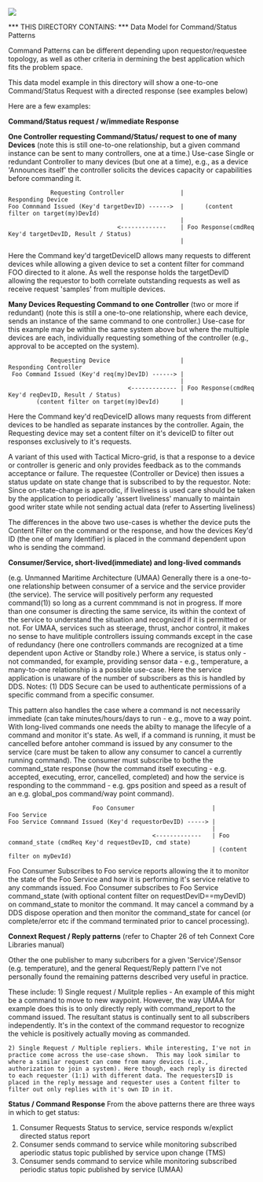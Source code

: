 
![](https://github.com/psmass/DDSexamples/blob/master/RtiAsOne.png)


*** THIS DIRECTORY CONTAINS: ***
Data Model for Command/Status Patterns

Command Patterns can be different depending upon requestor/requestee topology, as well as other criteria in dermining the best application which fits the problem space.  

This data model example in this directory will show a one-to-one Command/Status Request with a directed response (see examples below)

Here are a few examples:

**Command/Status request / w/immediate Response**

**One Controller requesting Command/Status/ request to one of many Devices**
(note this is still one-to-one relationship, but a given command instance can be sent to many controllers, one at a time.)
Use-case Single or redundant Controller to many devices (but one at a time), e.g., as a device 'Announces itself' the controller solicits the devices capacity or capabilities before commanding it.

	  			Requesting Controller				 |				Responding Device
	Foo Comnmand Issued (Key'd targetDevID) ------>	 |      (content filter on target(my)DevId)
													 |
								   <------------- 	 | Foo Response(cmdReq Key'd targetDevID, Result / Status)
					 								 | 

Here the Command key'd targetDeviceID allows many requests to different devices while allowing a given device to set a content filter for command FOO directed to it alone. As well the response holds the targetDevID allowing the requestor to both correlate outstanding requests as well as receive request 'samples' from multiple devices.


**Many Devices Requesting Command to one Controller** (two or more if redundant)
(note this is still a one-to-one relationship, where each device, sends an instance of the same command to one controller.)
Use-case for this example may be within the same system above but where the multiple devices are each, individually requesting something of the controller (e.g., approval to be accepted on the system).


	  			Requesting Device 					 |				Responding Controller
	 Foo Command Issued (Key'd req(my)DevID) ------> |
													 |
								      <------------- | Foo Response(cmdReq Key'd reqDevID, Result / Status)
			(content filter on target(my)DevId)		 | 

Here the Command key'd reqDeviceID allows many requests from different devices to be handled as separate instances by the controller. Again, the Requesting device may set a content filter on it's deviceID to filter out responses exclusively to it's requests. 

A variant of this used with Tactical Micro-grid, is that a response to a device or controller is generic and only provides feedback as to the commands acceptance or failure. The requestee (Controller or Device) then issues a status update on state change that is subscribed to by the requestor. Note: Since on-state-change is aperodic, if liveliness is used care should be taken by the application to periodically 'assert liveliness' manually to maintain good writer state while not sending actual data (refer to Asserting liveliness)

The differences in the above two use-cases is whether the device puts the Content Filter on the command or the response, and how the devices Key'd ID (the one of many Identifier) is placed in the command dependent upon who is sending the command.

**Consumer/Service, short-lived(immediate) and long-lived commands**

(e.g. Unmanned Maritime Architecture (UMAA)
Generally there is a one-to-one relationship between consumer of a service and the service provider (the service).  The service will positively perform any requested command(1)) so long as a current commmand is not in progress. If more than one consumer is directing the same service, its within the context of the service to understand the situation and recognized if it is permitted or not. For UMAA, services such as steerage, thrust, anchor control, it makes no sense to have mulitiple controllers issuing commands except in the case of redundancy (here one controllers commands are recognized at a time dependent upon Active or Standby role.)  Where a service, is status only - not commanded, for example, providing sensor data - e.g., temperature, a many-to-one relationship is a possible use-case. Here the service application is unaware of the number of subscribers as this is handled by DDS. 
Notes: (1) DDS Secure can be  used to authenticate permissions of a specific command from a specific consumer.

This pattern also handles the case where a command is not necessarily immediate (can take minutes/hours/days to run - e.g., move to a way point. With long-lived commands one needs the abilty to manage the lifecyle of a command and monitor it's state.
As well, if a command is running, it must be cancelled before antoher command is issued by any consumer to the service (care must be taken to allow any consumer to cancel a currently running command). The consumer must subscribe to bothe the command_state response (how the command itself executing - e.g. accepted, executing, error, cancelled, completed) and how the service is responding to the commmand - e.g. gps position and speed as a result of an e.g. global_pos command/way point command).


	        				Foo Consumer 		 			  |				Foo Service
	Foo Service Comnmand Issued (Key'd requestorDevID) -----> |
	 	       		 	  	    	  						  |
										     <-------------   | Foo command_state (cmdReq Key'd requestDevID, cmd state)
							  								  | (content filter on myDevId)

Foo Consumer Subscribes to Foo service reports allowing the it to monitor the state of the Foo Service and how it is performing it's service relative to any commands issued.
Foo Consumer subscribes to Foo Service command_state (with optional content filter on requestDevID==myDevID) on command_state to monitor the command.  It may cancel a command by a DDS dispose operation and then monitor the command_state for cancel (or complete/error etc if the command terminated prior to cancel processing).

**Connext Request / Reply patterns**
(refer to Chapter 26 of teh Connext Core Libraries manual)

Other the one publisher to many subcribers for a given 'Service'/Sensor (e.g. temperature), and the general Request/Reply pattern I've not personally found the remaining patterns described very useful in practice.

These include:
	1) Single request / Mulitple replies - An example of this might be a command to move to new waypoint. However, the way UMAA for example does this is to only directly reply with command_report to the command issued. The resultant status is continually sent to all subscribers independently. It's in the context of the command requestor to recognize the vehicle is positively actually moving as commanded.

	2) Single Request / Multiple repliers. While interesting, I've not in practice come across the use-case shown.  This may look similar to where a similar request can come from many devices (i.e., authorization to join a system). Here though, each reply is directed to each requester (1:1) with different data. The requestersID is placed in the reply message and requester uses a Content filter to filter out only replies with it's own ID in it.

**Status / Command Response**
From the above patterns there are three ways in which to get status:
1) Consumer Requests Status to service, service responds w/explict directed status report
2) Consumer sends command to service while monitoring subscribed aperiodic status topic published by service upon change (TMS)
3) Consumer sends command to service while monitoring subscribed periodic status topic published by service (UMAA) 
